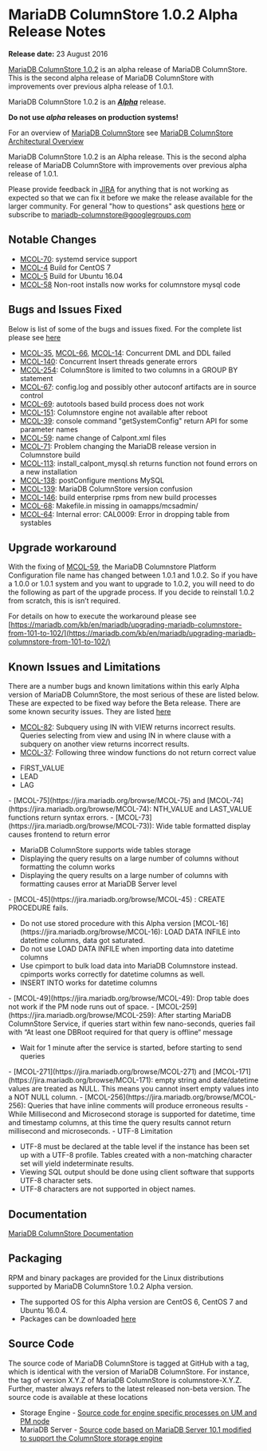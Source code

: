 # MariaDB ColumnStore 1.0.2 Alpha Release Notes

<strong>Release date:</strong> 23 August 2016

[MariaDB ColumnStore 1.0.2](/columns-storage-engines-and-plugins/storage-engines/mariadb-columnstore/) is an alpha release of MariaDB ColumnStore. This is the second alpha release of  MariaDB ColumnStore with improvements over previous alpha release of 1.0.1.

MariaDB ColumnStore 1.0.2 is an <strong><em>[Alpha](/kb/en/release-criteria/)</em></strong> release.

<strong>Do not use <em>alpha</em> releases on production systems!</strong>

For an overview of [MariaDB ColumnStore](/columns-storage-engines-and-plugins/storage-engines/mariadb-columnstore/) see [MariaDB ColumnStore Architectural Overview](/columns-storage-engines-and-plugins/storage-engines/mariadb-columnstore/columnstore-architecture/columnstore-architectural-overview/)

MariaDB ColumnStore 1.0.2 is an Alpha release. This is the second alpha release of  MariaDB ColumnStore with improvements over previous alpha release of 1.0.1.

Please provide feedback in [JIRA](https://jira.mariadb.org/browse/MCOL) for anything that is not working as expected so that we can fix it before we make the release available for the larger community.
For general "how to questions" ask questions [here](/columns-storage-engines-and-plugins/storage-engines/mariadb-columnstore/) or subscribe to mariadb-columnstore@googlegroups.com

## Notable Changes

- [MCOL-70](https://jira.mariadb.org/browse/MCOL-70): systemd service support
- [MCOL-4](https://jira.mariadb.org/browse/MCOL-4) Build for CentOS 7
- [MCOL-5](https://jira.mariadb.org/browse/MCOL-5) Build for Ubuntu 16.04
- [MCOL-58](https://jira.mariadb.org/browse/MCOL-58) Non-root installs now works for columnstore mysql code

## Bugs and Issues Fixed

Below is list of some of the bugs and issues fixed. For the complete list please see [here](https://jira.mariadb.org/issues/?jql=project%20%3D%20%22MCOL%22%20AND%20status%20%3D%20CLOSED%20and%20fixVersion%20in%20(1.0.2)%20ORDER%20BY%20priority%20DESC%2C%20updated%20DESC)

- [MCOL-35](https://jira.mariadb.org/browse/MCOL-35), [MCOL-66](https://jira.mariadb.org/browse/MCOL-66),  [MCOL-14](https://jira.mariadb.org/browse/MCOL-14): Concurrent DML and DDL failed
- [MCOL-140](https://jira.mariadb.org/browse/MCOL-140): Concurrent Insert threads generate errors
- [MCOL-254](https://jira.mariadb.org/browse/MCOL-254): ColumnStore is limited to two columns in a GROUP BY statement
- [MCOL-67](https://jira.mariadb.org/browse/MCOL-67): config.log and possibly other autoconf artifacts are in source control
- [MCOL-69](https://jira.mariadb.org/browse/MCOL-69): autotools based build process does not work
- [MCOL-151](https://jira.mariadb.org/browse/MCOL-151): Columnstore engine not available after reboot
- [MCOL-39](https://jira.mariadb.org/browse/MCOL-39): console command "getSystemConfig" return API for some parameter names
- [MCOL-59](https://jira.mariadb.org/browse/MCOL-59): name change of Calpont.xml files
- [MCOL-71](https://jira.mariadb.org/browse/MCOL-71): Problem changing the MariaDB release version in Columnstore build
- [MCOL-113](https://jira.mariadb.org/browse/MCOL-113): install_calpont_mysql.sh returns function not found errors on a new installation
- [MCOL-138](https://jira.mariadb.org/browse/MCOL-138): postConfigure mentions MySQL
- [MCOL-139](https://jira.mariadb.org/browse/MCOL-139): MariaDB ColumnStore version confusion
- [MCOL-146](https://jira.mariadb.org/browse/MCOL-146): build enterprise rpms from new build processes
- [MCOL-68](https://jira.mariadb.org/browse/MCOL-68): Makefile.in missing in oamapps/mcsadmin/
- [MCOL-64](https://jira.mariadb.org/browse/MCOL-64): Internal error: CAL0009: Error in dropping table from systables

## Upgrade workaround

With the fixing of [MCOL-59](https://jira.mariadb.org/browse/MCOL-59), the MariaDB Columnstore Platform Configuration file name has changed between 1.0.1 and 1.0.2. So if you have a 1.0.0 or 1.0.1 system and you want to upgrade to 1.0.2, you will need to do the following as part of the upgrade process. If you decide to reinstall 1.0.2 from scratch, this is isn’t required.

For details on how to execute the workaround please see [https://mariadb.com/kb/en/mariadb/upgrading-mariadb-columnstore-from-101-to-102/](https://mariadb.com/kb/en/mariadb/upgrading-mariadb-columnstore-from-101-to-102/)

## Known Issues and Limitations

There are a number bugs and known limitations within this early Alpha version of MariaDB ColumnStore, the most serious of these are listed below. These are expected to be fixed way before the Beta release.
There are some known security issues. They are listed [here](https://mariadb.com/kb/en/mariadb/security-vulnerabilities-mariadb-columnstore/)

- [MCOL-82](https://jira.mariadb.org/browse/MCOL-82): Subquery using IN with VIEW returns incorrect results. Queries selecting from view and using IN in where clause with a subquery on another view returns incorrect results.
- [MCOL-37](https://jira.mariadb.org/browse/MCOL-37): Following three window functions do not return correct value
<ul start="1"><li>FIRST_VALUE
</li><li>LEAD
</li><li>LAG
</li></ul>
- [MCOL-75](https://jira.mariadb.org/browse/MCOL-75) and [MCOL-74](https://jira.mariadb.org/browse/MCOL-74): NTH_VALUE and LAST_VALUE functions return syntax errors.
- [MCOL-73](https://jira.mariadb.org/browse/MCOL-73)): Wide table formatted display causes frontend to return error
<ul start="1"><li>MariaDB ColumnStore supports wide tables storage
</li><li>Displaying the query results on a large number of columns without formatting the column works
</li><li>Displaying the query results on a large number of columns with formatting causes error at MariaDB Server level
</li></ul>
- [MCOL-45](https://jira.mariadb.org/browse/MCOL-45) : CREATE PROCEDURE fails.
<ul start="1"><li>Do not use stored procedure with this Alpha version
[MCOL-16](https://jira.mariadb.org/browse/MCOL-16): LOAD DATA INFILE into datetime columns, data got saturated.
</li><li>Do not use LOAD DATA INFILE when importing data into datetime columns
</li><li>Use cpimport to bulk load data into  MariaDB Columnstore instead. cpimports works correctly for datetime columns as well.
</li><li>INSERT INTO works for datetime columns
</li></ul>
- [MCOL-49](https://jira.mariadb.org/browse/MCOL-49): Drop table does not work if the PM node runs out of space.
- [MCOL-259](https://jira.mariadb.org/browse/MCOL-259): After starting MariaDB ColumnStore Service, if queries start within few nano-seconds, queries fail with “At least one DBRoot required for that query is offline“ message
<ul><li>Wait for 1 minute after the service is started, before starting to send queries
</li></ul>
- [MCOL-271](https://jira.mariadb.org/browse/MCOL-271) and [MCOL-171](https://jira.mariadb.org/browse/MCOL-171): empty string and date/datetime values are treated as NULL. This means you cannot insert empty values into a NOT NULL column.
- [MCOL-256](https://jira.mariadb.org/browse/MCOL-256): Queries that have inline comments will produce erroneous results
- While Millisecond and Microsecond storage is supported for datetime, time and timestamp columns, at this time the query results cannot return millisecond and microseconds.
- UTF-8 Limitation
<ul start="1"><li>UTF-8 must be declared at the table level if the instance has been set up with a UTF-8 profile. Tables created with a non-matching character set will yield indeterminate results. 
</li><li>Viewing SQL output should be done using client software that supports UTF-8 character sets. 
</li><li>UTF-8 characters are not supported in object names. 
</li></ul>

## Documentation

[MariaDB ColumnStore Documentation](/columns-storage-engines-and-plugins/storage-engines/mariadb-columnstore/)

## Packaging

RPM and binary packages are provided for the Linux distributions supported by MariaDB ColumnStore 1.0.2 Alpha version.

- The supported OS for this Alpha version are CentOS 6, CentOS 7 and Ubuntu 16.0.4.
- Packages can be downloaded [here](https://mariadb.com/my_portal/download/mariadb-columnstore)

## Source Code

The source code of MariaDB ColumnStore is tagged at GitHub with a tag, which is identical with the version of MariaDB ColumnStore. For instance, the tag of version X.Y.Z of MariaDB ColumnStore is columnstore-X.Y.Z. Further, master always refers to the latest released non-beta version.
The source code is available at these locations

- Storage Engine - [Source code for engine specific processes on UM and PM node](https://github.com/mariadb-corporation/mariadb-columnstore-engine)
- MariaDB Server - [Source code based on MariaDB Server 10.1 modified to support the ColumnStore storage engine](https://github.com/mariadb-corporation/mariadb-columnstore-server)